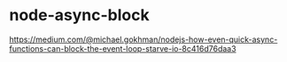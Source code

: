 # node-async-block
https://medium.com/@michael.gokhman/nodejs-how-even-quick-async-functions-can-block-the-event-loop-starve-io-8c416d76daa3

